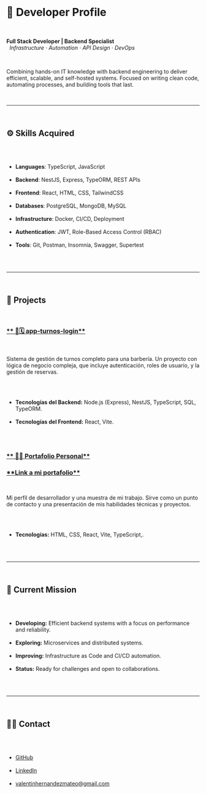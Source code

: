 <!DOCTYPE html>
<html lang="en">
<head>
  <meta charset="UTF-8">
  <meta name="viewport" content="width=device-width, initial-scale=1.0">
</head>
<body>
  <h1>🧠 Developer Profile</h1>
  <p><strong>Full Stack Developer | Backend Specialist</strong><br>
  <em>Infrastructure · Automation · API Design · DevOps</em></p>
  <p>Combining hands-on IT knowledge with backend engineering to deliver efficient, scalable, and self-hosted systems. Focused on writing clean code, automating processes, and building tools that last.</p>

  <hr>

  <h2>⚙️ Skills Acquired</h2>
  <ul>
    <li><strong>Languages</strong>: TypeScript, JavaScript</li>
    <li><strong>Backend</strong>: NestJS, Express, TypeORM, REST APIs</li>
    <li><strong>Frontend</strong>: React, HTML, CSS, TailwindCSS</li>
    <li><strong>Databases</strong>: PostgreSQL, MongoDB, MySQL</li>
    <li><strong>Infrastructure</strong>: Docker, CI/CD, Deployment</li>
    <li><strong>Authentication</strong>: JWT, Role-Based Access Control (RBAC)</li>
    <li><strong>Tools</strong>: Git, Postman, Insomnia, Swagger, Supertest</li>
  </ul>

  <hr>

  <h2>📂 Projects</h2>
  <h3><a href="https://github.com/ValentinH8/app-turnos-login">** 💈🗓️ app-turnos-login**</a></h3>
  <p>Sistema de gestión de turnos completo para una barbería. Un proyecto con lógica de negocio compleja, que incluye autenticación, roles de usuario, y la gestión de reservas.</p>
  <ul>
    <li><strong>Tecnologías del Backend:</strong> Node.js (Express), NestJS, TypeScript, SQL, TypeORM.</li>
    <li><strong>Tecnologías del Frontend:</strong> React, Vite.</li>
  </ul>

  <h3><a href="https://github.com/ValentinH8/Portafolio">** 👨‍💻 Portafolio Personal**</a></h3>
  <h3><a href="https://valentinhernandez.vercel.app/">**Link a mi portafolio**</a></h3>
  <p>Mi perfil de desarrollador y una muestra de mi trabajo. Sirve como un punto de contacto y una presentación de mis habilidades técnicas y proyectos.</p>
  <ul>
    <li><strong>Tecnologías:</strong> HTML, CSS, React, Vite, TypeScript,.</li>
  </ul>

  <hr>

  <h2>🚀 Current Mission</h2>
  <ul>
    <li><strong>Developing:</strong> Efficient backend systems with a focus on performance and reliability.</li>
    <li><strong>Exploring:</strong> Microservices and distributed systems.</li>
    <li><strong>Improving:</strong> Infrastructure as Code and CI/CD automation.</li>
    <li><strong>Status:</strong> Ready for challenges and open to collaborations.</li>
  </ul>

  <hr>

  <h2>👨‍💻 Contact</h2>
  <ul>
    <li><a href="https://github.com/ValentinH8">GitHub</a></li>
    <li><a href="https://www.linkedin.com/in/valentinh8">LinkedIn</a></li>
    <li><a href="mailto:valentinhernandezmateo@gmail.com">valentinhernandezmateo@gmail.com</a></li>
  </ul>
</body>
</html>

